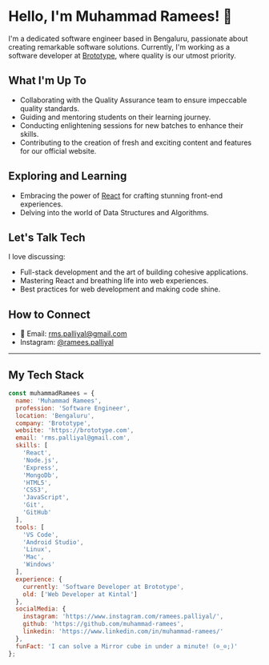 # Hello, I'm Muhammad Ramees! 👋

I'm a dedicated software engineer based in Bengaluru, passionate about creating remarkable software solutions. Currently, I'm working as a software developer at [Brototype](https://brototype.com), where quality is our utmost priority.

## What I'm Up To

- Collaborating with the Quality Assurance team to ensure impeccable quality standards.
- Guiding and mentoring students on their learning journey.
- Conducting enlightening sessions for new batches to enhance their skills.
- Contributing to the creation of fresh and exciting content and features for our official website.

## Exploring and Learning

- Embracing the power of [React](https://reactjs.org/) for crafting stunning front-end experiences.
- Delving into the world of Data Structures and Algorithms.

## Let's Talk Tech

I love discussing:
- Full-stack development and the art of building cohesive applications.
- Mastering React and breathing life into web experiences.
- Best practices for web development and making code shine.

## How to Connect

- 📧 Email: [rms.palliyal@gmail.com](mailto:rms.palliyal@gmail.com)
- Instagram: [@ramees.palliyal](https://www.instagram.com/ramees.palliyal/)

---

## My Tech Stack

```javascript
const muhammadRamees = {
  name: 'Muhammad Ramees',
  profession: 'Software Engineer',
  location: 'Bengaluru',
  company: 'Brototype',
  website: 'https://brototype.com',
  email: 'rms.palliyal@gmail.com',
  skills: [
    'React',
    'Node.js',
    'Express',
    'MongoDb',
    'HTML5',
    'CSS3',
    'JavaScript',
    'Git',
    'GitHub'
  ],
  tools: [
    'VS Code',
    'Android Studio',
    'Linux',
    'Mac',
    'Windows'
  ],
  experience: {
    currently: 'Software Developer at Brototype',
    old: ['Web Developer at Kintal']
  },
  socialMedia: {
    instagram: 'https://www.instagram.com/ramees.palliyal/',
    github: 'https://github.com/muhammad-ramees',
    linkedin: 'https://www.linkedin.com/in/muhammad-ramees/'
  },
  funFact: 'I can solve a Mirror cube in under a minute! (⊙_⊙;)'
};
